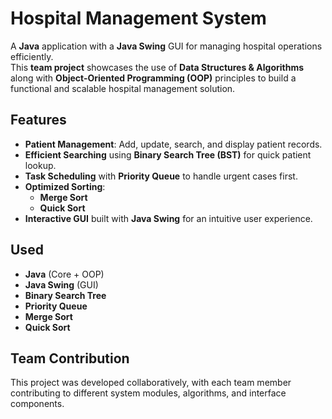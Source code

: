 # Hospital Management System

A **Java** application with a **Java Swing** GUI for managing hospital operations efficiently.  
This **team project** showcases the use of **Data Structures & Algorithms** along with **Object-Oriented Programming (OOP)** principles to build a functional and scalable hospital management solution.

## Features
- **Patient Management**: Add, update, search, and display patient records.
- **Efficient Searching** using **Binary Search Tree (BST)** for quick patient lookup.
- **Task Scheduling** with **Priority Queue** to handle urgent cases first.
- **Optimized Sorting**:
  - **Merge Sort**
  - **Quick Sort**
- **Interactive GUI** built with **Java Swing** for an intuitive user experience.

## Used
- **Java** (Core + OOP)
- **Java Swing** (GUI)
- **Binary Search Tree**
- **Priority Queue**
- **Merge Sort**
- **Quick Sort**


## Team Contribution
This project was developed collaboratively, with each team member contributing to different system modules, algorithms, and interface components.
